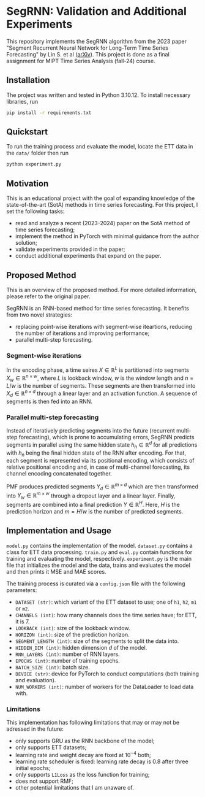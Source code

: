 # SegRNN: Validation and Additional Experiments
This repository implements the SegRNN algorithm from the 2023 paper "Segment Recurrent Neural Network for Long-Term Time Series Forecasting" by Lin S. et al ([arXiv](https://arxiv.org/abs/2308.11200)). This project is done as a final assignment for MIPT Time Series Analysis (fall-24) course.
## Installation
The project was written and tested in Python 3.10.12. To install necessary libraries, run
```bash
pip install -r requirements.txt
```
## Quickstart
To run the training process and evaluate the model, locate the ETT data in the `data/` folder then run
```bash
python experiment.py
```
## Motivation
This is an educational project with the goal of expanding knowledge of the state-of-the-art (SotA) methods in time series forecasting. For this project, I set the following tasks:
* read and analyze a recent (2023-2024) paper on the SotA method of time series forecasting;
* implement the method in PyTorch with minimal guidance from the author solution;
* validate experiments provided in the paper;
* conduct additional experiments that expand on the paper.
## Proposed Method
This is an overview of the proposed method. For more detailed information, please refer to the original paper.

SegRNN is an RNN-based method for time series forecasting. It benefits from two novel strategies:
* replacing point-wise iterations with segment-wise iteartions, reducing the number of iterations and improving performance;
* parallel multi-step forecasting.
### Segment-wise iterations
In the encoding phase, a time seires $X \in \mathbb{R}^L$ is partitioned into segments $X_w \in \mathbb{R}^{n\times w}$, where $L$ is lookback window, $w$ is the window length and $n = L/w$ is the number of segments. These segments are then transformed into $X_d \in \mathbb{R}^{n \times d}$ through a linear layer and an activation function. A sequence of segments is then fed into an RNN.
### Parallel multi-step forecasting
Instead of iteratively predicting segments into the future (recurrent multi-step forecasting), which is prone to accumulating errors, SegRNN predicts segments in parallel using the same hidden state $h_n \in \mathbb{R}^{d}$ for all predictions with $h_n$ being the final hidden state of the RNN after encoding. For that, each segment is represented via its positional encoding, which consists of relative positional encoding and, in case of multi-channel forecasting, its channel encoding concatenated together. 

PMF produces predicted segments $Y_d \in \mathbb{R}^{m\times d}$ which are then transformed into $Y_w \in \mathbb{R}^{m\times w}$ through a dropout layer and a linear layer. Finally, segments are combined into a final prediction $Y \in \mathbb{R}^H$. Here, $H$ is the prediction horizon and $m = H/w$ is the number of predicted segments.
## Implementation and Usage
`model.py` contains the implementation of the model. `dataset.py` contains a class for ETT data processing. `train.py` and `eval.py` contain functions for training and evaluating the model, respectively. `experiment.py` is the main file that initializes the model and the data, trains and evaluates the model and then prints it MSE and MAE scores.

The training process is curated via a `config.json` file with the following parameters:
* `DATASET (str)`: which variant of the ETT dataset to use; one of `h1`, `h2`, `m1` or `m2`.
* `CHANNELS (int)`: how many channels does the time series have; for ETT, it is 7.
* `LOOKBACK (int)`: size of the lookback window.
* `HORIZON (int)`: size of the prediction horizon.
* `SEGMENT_LENGTH (int)`: size of the segments to split the data into.
* `HIDDEN_DIM (int)`: hidden dimension $d$ of the model.
* `RNN_LAYERS (int)`: number of RNN layers.
* `EPOCHS (int)`: number of training epochs.
* `BATCH_SIZE (int)`: batch size.
* `DEVICE (str)`: device for PyTorch to conduct computations (both training and evaluation).
* `NUM_WORKERS (int)`: number of workers for the DataLoader to load data with.
### Limitations
This implementation has following limitations that may or may not be adressed in the future:
* only supports GRU as the RNN backbone of the model;
* only supports ETT datasets;
* learning rate and weight decay are fixed at $10^{-4}$ both;
* learning rate scheduler is fixed: learning rate decay is $0.8$ after three initial epochs;
* only supports `L1Loss` as the loss function for training;
* does not support RMF;
* other potential limitations that I am unaware of.
